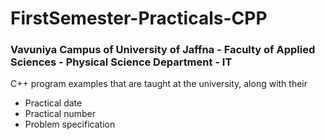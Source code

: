 # FirstSemester-Practicals-CPP
### Vavuniya Campus of University of Jaffna - Faculty of Applied Sciences - Physical Science Department - IT

C++ program examples that are taught at the university, along with their
- Practical date
- Practical number
- Problem specification
